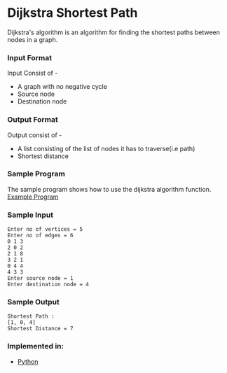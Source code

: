 # Dijkstra Shortest Path

Dijkstra's algorithm is an algorithm for finding the shortest paths between nodes in a graph.

### Input Format

Input Consist of -  

- A graph with no negative cycle
- Source node
- Destination node

### Output Format

Output consist of - 

- A list consisting of the list of nodes it has to traverse(i.e path)
- Shortest distance

### Sample Program

The sample program shows how to use the dijkstra algorithm function.  
[Example Program](sample.py)

### Sample Input

```
Enter no of vertices = 5
Enter no of edges = 6
0 1 3
2 0 2
2 1 8
3 2 1
0 4 4
4 3 3
Enter source node = 1
Enter destination node = 4
```

### Sample Output

```
Shortest Path :
[1, 0, 4]
Shortest Distance = 7
```

### Implemented in:

- [Python](dijkstra.py)